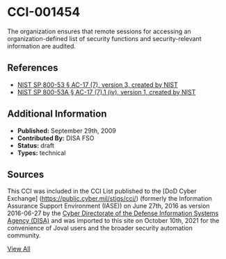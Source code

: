 # CCI-001454

The organization ensures that remote sessions for accessing an organization-defined list of security functions and security-relevant information are audited.

## References ##

* [NIST SP 800-53 § AC-17 (7), version 3, created by NIST](http://csrc.nist.gov/publications/PubsSPs.html)
* [NIST SP 800-53A § AC-17 (7).1 (iv), version 1, created by NIST](http://csrc.nist.gov/publications/PubsSPs.html)


## Additional Information ##

* **Published:** September 29th, 2009
* **Contributed By:** DISA FSO
* **Status:** draft
* **Types:** technical

## Sources ##

This CCI was included in the CCI List published to the [DoD Cyber Exchange]
(https://public.cyber.mil/stigs/cci/) (formerly the Information Assurance Support Environment
(IASE)) on June 27th, 2016 as version 2016-06-27 by the [Cyber Directorate of the Defense 
Information Systems Agency (DISA)](https://public.cyber.mil/about-cyber/) and was imported to 
this site on October 10th, 2021 for the convenience of Joval users and the broader security automation community.

[View All](../README.md)
